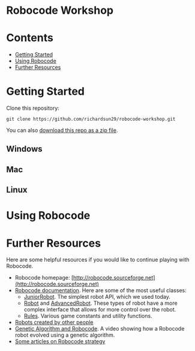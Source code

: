 # Robocode Workshop

# Contents
- [Getting Started](#getting-started)
- [Using Robocode](#using-robocode)
- [Further Resources](#further-resources)


# Getting Started

Clone this repository:

```
git clone https://github.com/richardsun29/robocode-workshop.git
```

You can also [download this repo as a zip file](https://github.com/richardsun29/robocode-workshop/archive/master.zip).

## Windows

## Mac

## Linux


# Using Robocode



# Further Resources

Here are some helpful resources if you would like to continue playing with Robocode.

- Robocode homepage: [http://robocode.sourceforge.net](http://robocode.sourceforge.net)
- [Robocode documentation](http://robocode.sourceforge.net/docs/robocode). Here are some of the most useful classes:
  - [JuniorRobot](http://robocode.sourceforge.net/docs/robocode/robocode/JuniorRobot.html). The simplest robot API, which we used today.
  - [Robot](http://robocode.sourceforge.net/docs/robocode/robocode/Robot.html) and [AdvancedRobot](http://robocode.sourceforge.net/docs/robocode/robocode/AdvancedRobot.html). These types of robot have a more complex interface that allows for more control over the robot.
  - [Rules](http://robocode.sourceforge.net/docs/robocode/robocode/Rules.html). Various game constants and utility functions.
- [Robots created by other people](http://robowiki.net/wiki/RoboRumble/Participants)
- [Genetic Algorithm and Robocode](https://www.youtube.com/watch?v=Hp6bhARBGc4). A video showing how a Robocode robot evolved using a genetic algorithm.
- [Some articles on Robocode strategy](http://www.ibm.com/developerworks/java/library/?sort_by=&show_abstract=true&show_all=&search_flag=&contentarea_by=Java+technology&search_by=robocode&product_by=-1&topic_by=-1&industry_by=-1&type_by=All+Types&ibm-search=Search)
